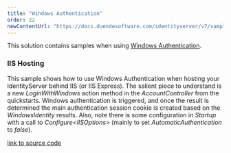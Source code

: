 ```yaml
---
title: "Windows Authentication"
order: 22
newContentUrl: "https://docs.duendesoftware.com/identityserver/v7/samples/"
---
```


This solution contains samples when using [Windows Authentication](../ui/login/windows).

### IIS Hosting
This sample shows how to use Windows Authentication when hosting your IdentityServer behind IIS (or IIS Express).
The salient piece to understand is a new *LoginWithWindows* action method in the *AccountController* from the quickstarts.
Windows authentication is triggered, and once the result is determined the main authentication session cookie is created based on the *WindowsIdentity* results.
Also, note there is some configuration in *Startup* with a call to *Configure\<IISOptions>* (mainly to set *AutomaticAuthentication* to *false*).

[link to source code](https://github.com/DuendeSoftware/Samples/tree/main/IdentityServer/v5/WindowsAuthentication/IIS)
